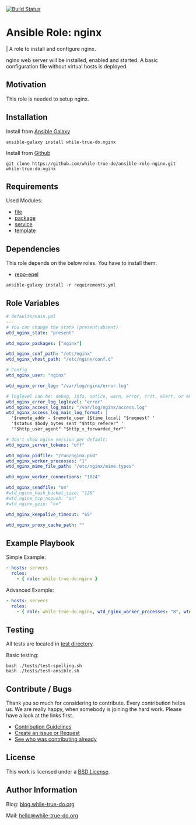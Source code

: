 [![Build Status](https://travis-ci.org/while-true-do/ansible-role-nginx.svg?branch=master)](https://travis-ci.org/while-true-do/ansible-role-nginx)

# Ansible Role: nginx
| A role to install and configure nginx.

nginx web server will be installed, enabled and started.
A basic configuration file without virtual hosts is deployed.

## Motivation

This role is needed to setup nginx.

## Installation

Install from [Ansible Galaxy](https://galaxy.ansible.com/while-true-do/nginx)

```
ansible-galaxy install while-true-do.nginx
```

Install from [Github](https://github.com/while-true-do/ansible-role-nginx)

```
git clone https://github.com/while-true-do/ansible-role-nginx.git while-true-do.nginx
```

## Requirements

Used Modules:

-   [file](http://docs.ansible.com/ansible/latest/file_module.html)
-   [package](http://docs.ansible.com/ansible/latest/package_module.html)
-   [service](http://docs.ansible.com/ansible/latest/service_module.html)
-   [template](http://docs.ansible.com/ansible/latest/template_module.html)

## Dependencies

This role depends on the below roles. You have to install them:

-   [repo-epel](https://github.com/while-true-do/ansible-role-repo-epel)

```
ansible-galaxy install -r requirements.yml
```

## Role Variables


```yaml
# defaults/main.yml
---
# You can change the state (present|absent)
wtd_nginx_state: "present"

wtd_nginx_packages: ["nginx"]

wtd_nginx_conf_path: "/etc/nginx"
wtd_nginx_vhost_path: "/etc/nginx/conf.d"

# Config
wtd_nginx_user: "nginx"

wtd_nginx_error_log: "/var/log/nginx/error.log"

# loglevel can be: debug, info, notice, warn, error, crit, alert, or emerg
wtd_nginx_error_log_loglevel: "error"
wtd_nginx_access_log_main: "/var/log/nginx/access.log"
wtd_nginx_access_log_main_log_format: |
  '$remote_addr - $remote_user [$time_local] "$request" '
  '$status $body_bytes_sent "$http_referer" '
  '"$http_user_agent" "$http_x_forwarded_for"'

# don't show nginx version per default:
wtd_nginx_server_tokens: "off"

wtd_nginx_pidfile: "/run/nginx.pid"
wtd_nginx_worker_processes: "1"
wtd_nginx_mime_file_path: "/etc/nginx/mime.types"

wtd_nginx_worker_connections: "1024"

wtd_nginx_sendfile: "on"
#wtd_nginx_hash_bucket_size: "128"
#wtd_nginx_tcp_nopush: "on"
#wtd_nginx_gzip: "on"

wtd_nginx_keepalive_timeout: "65"

wtd_nginx_proxy_cache_path: ""
```

## Example Playbook

Simple Example:

```yaml
- hosts: servers 
  roles:
    - { role: while-true-do.nginx }
```

Advanced Example:

```yaml
- hosts: servers 
  roles:
    - { role: while-true-do.nginx, wtd_nginx_worker_processes: "8", wtd_nginx_tcp_nopush: "on" }
```

## Testing

All tests are located in [test directory](./tests/).

Basic testing:

```
bash ./tests/test-spelling.sh
bash ./tests/test-ansible.sh
```

## Contribute / Bugs

Thank you so much for considering to contribute. Every contribution helps us.
We are really happy, when somebody is joining the hard work. Please have a look 
at the links first.

-   [Contribution Guidelines](./docs/CONTRIBUTING.md)
-   [Create an issue or Request](https://github.com/while-true-do/ansible-role-nginx/issues)
-   [See who was contributing already](https://github.com/while-true-do/ansible-role-nginx/graphs/contributors)

## License

This work is licensed under a [BSD License](https://opensource.org/licenses/BSD-3-Clause).

## Author Information

Blog: [blog.while-true-do.org](https://blog.while-true-do.org)

Mail: [hello@while-true-do.org](mailto:hello@while-true-do.org)
